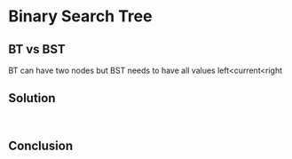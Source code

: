 # Binary Search Tree


## BT vs BST

BT can have two nodes but BST needs to have all values left<current<right





## Solution

````javascript



````


## Conclusion

